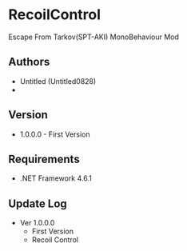 # RecoilControl
Escape From Tarkov(SPT-AKI) MonoBehaviour Mod

## Authors
- Untitled (Untitled0828)
- 
## Version 
- 1.0.0.0 - First Version

## Requirements
- .NET Framework 4.6.1


## Update Log
* Ver 1.0.0.0
	* First Version
	* Recoil Control